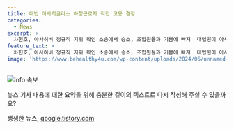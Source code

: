 ```yaml
---
title: 대법 아사히글라스 하청근로자 직접 고용 결정
categories:
  - News
excerpt: >
  차헌호, 아사히비 정규직 지위 확인 소송에서 승소, 조합원들과 기쁨에 빠져  대법원이 아사히글라스 한국 자회사인 AGC화인테크노를 상대로 낸 근로자지위 확인 소송에서 차헌호 지부 아사히비정규직지회 지회장의 원고승소를 확정하며 조합원들의 축하를 받았다. 2015년 시작된 소송은 9년 만에 결론이 난 것으로 알려졌다. (150자)
feature_text: >
  차헌호, 아사히비 정규직 지위 확인 소송에서 승소, 조합원들과 기쁨에 빠져  대법원이 아사히글라스 한국 자회사인 AGC화인테크노를 상대로 낸 근로자지위 확인 소송에서 차헌호 지부 아사히비정규직지회 지회장의 원고승소를 확정하며 조합원들의 축하를 받았다. 2015년 시작된 소송은 9년 만에 결론이 난 것으로 알려졌다. (150자)
image: 'https://www.behealthy4u.com/wp-content/uploads/2024/06/unnamed-file.png'
---
```


<p><img src="https://www.behealthy4u.com/wp-content/uploads/2024/06/unnamed-file.png" alt="info 속보" /></p>

<p>뉴스 기사 내용에 대한 요약을 위해 충분한 길이의 텍스트로 다시 작성해 주실 수 있을까요?</p>
생생한 뉴스, <a href="https://qoogle.tistory.com" rel="dofollow">qoogle.tistory.com</a>


